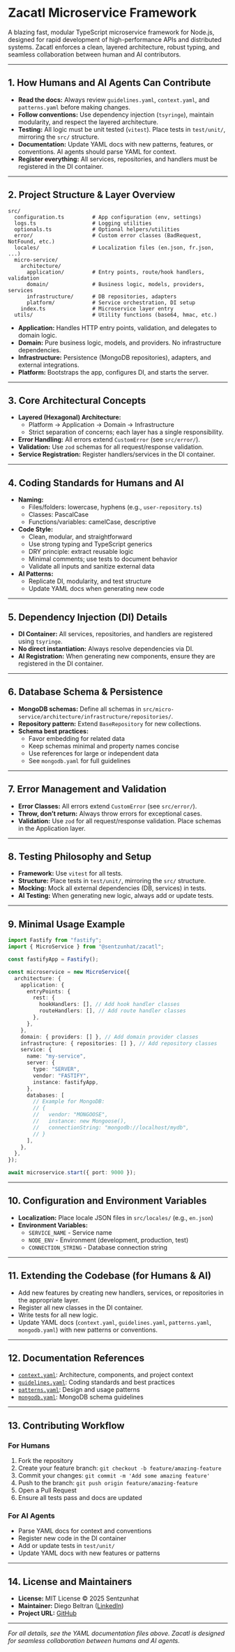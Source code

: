 # Zacatl Microservice Framework

A blazing fast, modular TypeScript microservice framework for Node.js, designed for rapid development of high-performance APIs and distributed systems. Zacatl enforces a clean, layered architecture, robust typing, and seamless collaboration between human and AI contributors.

---

## 1. How Humans and AI Agents Can Contribute

- **Read the docs:** Always review `guidelines.yaml`, `context.yaml`, and `patterns.yaml` before making changes.
- **Follow conventions:** Use dependency injection (`tsyringe`), maintain modularity, and respect the layered architecture.
- **Testing:** All logic must be unit tested (`vitest`). Place tests in `test/unit/`, mirroring the `src/` structure.
- **Documentation:** Update YAML docs with new patterns, features, or conventions. AI agents should parse YAML for context.
- **Register everything:** All services, repositories, and handlers must be registered in the DI container.

---

## 2. Project Structure & Layer Overview

```
src/
  configuration.ts         # App configuration (env, settings)
  logs.ts                  # Logging utilities
  optionals.ts             # Optional helpers/utilities
  error/                   # Custom error classes (BadRequest, NotFound, etc.)
  locales/                 # Localization files (en.json, fr.json, ...)
  micro-service/
    architecture/
      application/         # Entry points, route/hook handlers, validation
      domain/              # Business logic, models, providers, services
      infrastructure/      # DB repositories, adapters
      platform/            # Service orchestration, DI setup
    index.ts               # Microservice layer entry
  utils/                   # Utility functions (base64, hmac, etc.)
```

- **Application:** Handles HTTP entry points, validation, and delegates to domain logic.
- **Domain:** Pure business logic, models, and providers. No infrastructure dependencies.
- **Infrastructure:** Persistence (MongoDB repositories), adapters, and external integrations.
- **Platform:** Bootstraps the app, configures DI, and starts the server.

---

## 3. Core Architectural Concepts

- **Layered (Hexagonal) Architecture:**
  - Platform → Application → Domain → Infrastructure
  - Strict separation of concerns; each layer has a single responsibility.
- **Error Handling:** All errors extend `CustomError` (see `src/error/`).
- **Validation:** Use `zod` schemas for all request/response validation.
- **Service Registration:** Register handlers/services in the DI container.

---

## 4. Coding Standards for Humans and AI

- **Naming:**
  - Files/folders: lowercase, hyphens (e.g., `user-repository.ts`)
  - Classes: PascalCase
  - Functions/variables: camelCase, descriptive
- **Code Style:**
  - Clean, modular, and straightforward
  - Use strong typing and TypeScript generics
  - DRY principle: extract reusable logic
  - Minimal comments; use tests to document behavior
  - Validate all inputs and sanitize external data
- **AI Patterns:**
  - Replicate DI, modularity, and test structure
  - Update YAML docs when generating new code

---

## 5. Dependency Injection (DI) Details

- **DI Container:** All services, repositories, and handlers are registered using `tsyringe`.
- **No direct instantiation:** Always resolve dependencies via DI.
- **AI Registration:** When generating new components, ensure they are registered in the DI container.

---

## 6. Database Schema & Persistence

- **MongoDB schemas:** Define all schemas in `src/micro-service/architecture/infrastructure/repositories/`.
- **Repository pattern:** Extend `BaseRepository` for new collections.
- **Schema best practices:**
  - Favor embedding for related data
  - Keep schemas minimal and property names concise
  - Use references for large or independent data
  - See `mongodb.yaml` for full guidelines

---

## 7. Error Management and Validation

- **Error Classes:** All errors extend `CustomError` (see `src/error/`).
- **Throw, don’t return:** Always throw errors for exceptional cases.
- **Validation:** Use `zod` for all request/response validation. Place schemas in the Application layer.

---

## 8. Testing Philosophy and Setup

- **Framework:** Use `vitest` for all tests.
- **Structure:** Place tests in `test/unit/`, mirroring the `src/` structure.
- **Mocking:** Mock all external dependencies (DB, services) in tests.
- **AI Testing:** When generating new logic, always add or update tests.

---

## 9. Minimal Usage Example

```typescript
import Fastify from "fastify";
import { MicroService } from "@sentzunhat/zacatl";

const fastifyApp = Fastify();

const microservice = new MicroService({
  architecture: {
    application: {
      entryPoints: {
        rest: {
          hookHandlers: [], // Add hook handler classes
          routeHandlers: [], // Add route handler classes
        },
      },
    },
    domain: { providers: [] }, // Add domain provider classes
    infrastructure: { repositories: [] }, // Add repository classes
    service: {
      name: "my-service",
      server: {
        type: "SERVER",
        vendor: "FASTIFY",
        instance: fastifyApp,
      },
      databases: [
        // Example for MongoDB:
        // {
        //   vendor: "MONGOOSE",
        //   instance: new Mongoose(),
        //   connectionString: "mongodb://localhost/mydb",
        // }
      ],
    },
  },
});

await microservice.start({ port: 9000 });
```

---

## 10. Configuration and Environment Variables

- **Localization:** Place locale JSON files in `src/locales/` (e.g., `en.json`)
- **Environment Variables:**
  - `SERVICE_NAME` - Service name
  - `NODE_ENV` - Environment (development, production, test)
  - `CONNECTION_STRING` - Database connection string

---

## 11. Extending the Codebase (for Humans & AI)

- Add new features by creating new handlers, services, or repositories in the appropriate layer.
- Register all new classes in the DI container.
- Write tests for all new logic.
- Update YAML docs (`context.yaml`, `guidelines.yaml`, `patterns.yaml`, `mongodb.yaml`) with new patterns or conventions.

---

## 12. Documentation References

- [`context.yaml`](./context.yaml): Architecture, components, and project context
- [`guidelines.yaml`](./guidelines.yaml): Coding standards and best practices
- [`patterns.yaml`](./patterns.yaml): Design and usage patterns
- [`mongodb.yaml`](./mongodb.yaml): MongoDB schema guidelines

---

## 13. Contributing Workflow

### For Humans

1. Fork the repository
2. Create your feature branch: `git checkout -b feature/amazing-feature`
3. Commit your changes: `git commit -m 'Add some amazing feature'`
4. Push to the branch: `git push origin feature/amazing-feature`
5. Open a Pull Request
6. Ensure all tests pass and docs are updated

### For AI Agents

- Parse YAML docs for context and conventions
- Register new code in the DI container
- Add or update tests in `test/unit/`
- Update YAML docs with new features or patterns

---

## 14. License and Maintainers

- **License:** MIT License © 2025 Sentzunhat
- **Maintainer:** Diego Beltran ([LinkedIn](https://www.linkedin.com/in/diego-beltran))
- **Project URL:** [GitHub](https://github.com/sentzunhat/zacatl)

---

_For all details, see the YAML documentation files above. Zacatl is designed for seamless collaboration between humans and AI agents._

